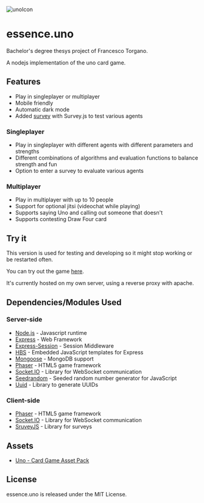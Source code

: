 ![unoIcon](https://github.com/aislabunimi/essence.uno/blob/main/public/favicon.ico)
# essence.uno
Bachelor's degree thesys project of Francesco Torgano.

A nodejs implementation of the uno card game.

## Features
* Play in singleplayer or multiplayer
* Mobile friendly
* Automatic dark mode
* Added [survey](https://uno.fratorgano.me/survey) with Survey.js to test various agents

### Singleplayer
* Play in singleplayer with different agents with different parameters and strengths
* Different combinations of algorithms and evaluation functions to balance strength and fun
* Option to enter a survey to evaluate various agents

### Multiplayer
* Play in multiplayer with up to 10 people
* Support for optional jitsi (videochat while playing)
* Supports saying Uno and calling out someone that doesn't
* Supports contesting Draw Four card

## Try it
This version is used for testing and developing so it might stop working or be restarted often.

You can try out the game [here](https://uno.fratorgano.me). 

It's currently hosted on my own server, using a reverse proxy with apache.

## Dependencies/Modules Used
### Server-side
* [Node.js](https://github.com/nodejs/node) - Javascript runtime
* [Express](https://github.com/expressjs/express) - Web Framework
* [Express-Session](https://github.com/expressjs/session) - Session Middleware
* [HBS](https://github.com/pillarjs/hbs) - Embedded JavaScript templates for Express
* [Mongoose](https://github.com/Automattic/mongoose) - MongoDB support
* [Phaser](https://github.com/photonstorm/phaser) - HTML5 game framework
* [Socket.IO](https://github.com/socketio/socket.io) - Library for WebSocket communication
* [Seedrandom](https://github.com/davidbau/seedrandom) - Seeded random number generator for JavaScript
* [Uuid](https://github.com/uuidjs/uuid) - Library to generate UUIDs
### Client-side
* [Phaser](https://github.com/photonstorm/phaser) - HTML5 game framework
* [Socket.IO](https://github.com/socketio/socket.io) - Library for WebSocket communication
* [SruveyJS](https://github.com/surveyjs/survey-library) - Library for surveys

## Assets
* [Uno - Card Game Asset Pack](https://alexder.itch.io/uno-card-game-asset-pack) 

## License
essence.uno is released under the MIT License.
